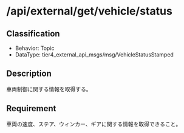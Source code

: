 # /api/external/get/vehicle/status

## Classification

- Behavior: Topic
- DataType: tier4_external_api_msgs/msg/VehicleStatusStamped

## Description

車両制御に関する情報を取得する。

## Requirement

車両の速度、ステア、ウィンカー、ギアに関する情報を取得できること。
